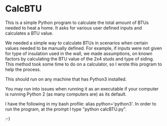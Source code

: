 # CalcBTU

This is a simple Python program to calculate the total amount of BTUs needed to heat a home.  It asks for various user defined inputs and calculates a BTU value.

We needed a simple way to calculate BTUs in scenarios when certain values needed to be manually defined.  For example, if inputs were not given for type of insulation used in the wall, we made assumptions, on known factors by calculating the BTU value of the 2x4 studs and type of siding. This method took some time to do on a calculator, so I wrote this program to help the process.

This should run on any machine that has Python3 installed.

You may run into issues when running it as an executable if your computer is running Python 2 (as many computers are) as its default.

I have the following in my bash profile: alias python='python3'.  In order to run the program, at the prompt I type "python calcBTU.py".

:-)   
